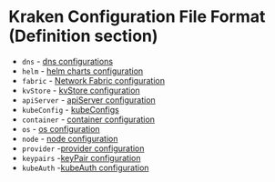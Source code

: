 # Kraken Configuration File Format (Definition section)

* `dns` - [dns configurations](dns.md)
* `helm` - [helm charts configuration](helmconfigs.md)
* `fabric` - [Network Fabric configuration](fabric.md)
* `kvStore` - [kvStore configuration](kvstore.md)
* `apiServer` - [apiServer configuration](apiserver.md)
* `kubeConfig` - [kubeConfigs](kubeconfig.md)
* `container` - [container configuration](container.md)
* `os` - [os configuration](os.md)
* `node` - [node configuration](node/README.md)
* `provider` -[provider configuration](provider/README.md)
* `keypairs` -[keyPair configuration](keypair/README.md)
* `kubeAuth` -[kubeAuth configuration](kubeauth.md)
